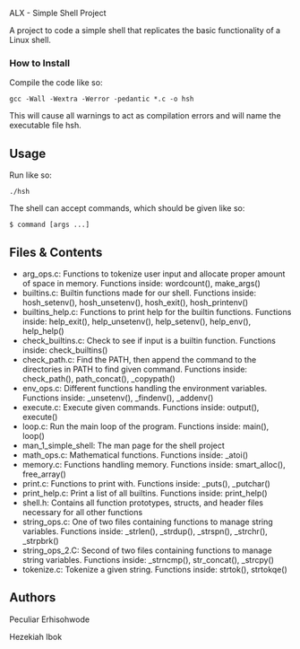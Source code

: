 ALX - Simple Shell Project

A project to code a simple shell that replicates the basic functionality of a Linux shell.

### How to Install
Compile the code like so:
```
gcc -Wall -Wextra -Werror -pedantic *.c -o hsh
```
This will cause all warnings to act as compilation errors and will name the executable file hsh.

## Usage
Run like so:
```
./hsh
```
The shell can accept commands, which should be given like so:
```
$ command [args ...]
```

## Files & Contents
- arg_ops.c: Functions to tokenize user input and allocate proper amount of space in memory. Functions inside: wordcount(), make_args()
- builtins.c: Builtin functions made for our shell. Functions inside: hosh_setenv(), hosh_unsetenv(), hosh_exit(), hosh_printenv()
- builtins_help.c: Functions to print help for the builtin functions. Functions inside: help_exit(), help_unsetenv(), help_setenv(), help_env(), help_help()
- check_builtins.c: Check to see if input is a builtin function. Functions inside: check_builtins()
- check_path.c: Find the PATH, then append the command to the directories in PATH to find given command. Functions inside: check_path(), path_concat(), _copypath()
- env_ops.c: Different functions handling the environment variables. Functions inside: _unsetenv(), _findenv(), _addenv()
- execute.c: Execute given commands. Functions inside: output(), execute()
- loop.c: Run the main loop of the program. Functions inside: main(), loop()
- man_1_simple_shell: The man page for the shell project
- math_ops.c: Mathematical functions. Functions inside: _atoi()
- memory.c: Functions handling memory. Functions inside: smart_alloc(), free_array()
- print.c: Functions to print with. Functions inside: _puts(), _putchar()
- print_help.c: Print a list of all builtins. Functions inside: print_help()
- shell.h: Contains all function prototypes, structs, and header files necessary for all other functions
- string_ops.c: One of two files containing functions to manage string variables. Functions inside: _strlen(), _strdup(), _strspn(), _strchr(), _strpbrk()
- string_ops_2.C: Second of two files containing functions to manage string variables. Functions inside: _strncmp(), str_concat(), _strcpy()
- tokenize.c: Tokenize a given string. Functions inside: strtok(), strtokqe()

## Authors
<p>Peculiar Erhisohwode</p>
<p>Hezekiah Ibok </p>
